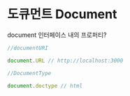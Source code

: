 # 도큐먼트 Document

document 인터페이스 내의 프로퍼티?

```javascript
//documentURI 

document.URL // http://localhost:3000
```

```javascript
//DocumentType

document.doctype // html
```
